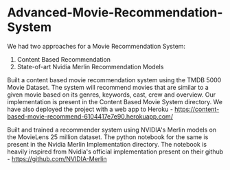 # Advanced-Movie-Recommendation-System

We had two approaches for a Movie Recommendation System:
1. Content Based Recommendation
2. State-of-art Nvidia Merlin Recommendation Models

Built a content based movie recommendation system using the TMDB 5000 Movie Dataset. The system will recommend movies that are similar to a given movie based on its genres, keywords, cast, crew and overview. Our implementation is present in the Content Based Movie System directory. We have also deployed the project with a web app to Heroku - https://content-based-movie-recommend-6104417e7e90.herokuapp.com/

Built and trained a recommender system using NVIDIA's Merlin models on the MovieLens 25 million dataset. The python notebook for the same is present in the Nvidia Merlin Implementation directory. The notebook is heavily inspired from Nvidia's official implementation present on their github - https://github.com/NVIDIA-Merlin
